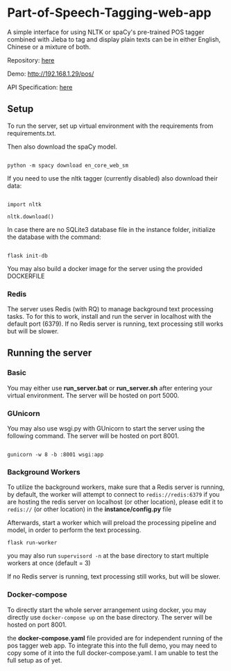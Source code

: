 # Part-of-Speech-Tagging-web-app

  

A simple interface for using NLTK or spaCy's pre-trained POS tagger combined with Jieba to tag and display plain texts can be in either English, Chinese or a mixture of both.

Repository: [here](http://192.168.1.29:3000/leo/Part-of-Speech-Tagging-web-app)

Demo: http://192.168.1.29/pos/

API Specification: [here](http://192.168.1.29/api/pos)

## Setup

  

To run the server, set up virtual environment with the requirements from requirements.txt.

  

Then also download the spaCy model.

```

python -m spacy download en_core_web_sm

```

If you need to use the nltk tagger (currently disabled) also download their data:

```

import nltk

nltk.download()

```

In case there are no SQLite3 database file in the instance folder, initialize the database with the command:

```

flask init-db

```

You may also build a docker image for the server using the provided DOCKERFILE

  

### Redis

The server uses Redis (with RQ) to manage background text processing tasks. To for this to work, install and run the server in localhost with the default port (6379). If no Redis server is running, text processing still works but will be slower.

  

## Running the server

### Basic

You may either use  **run_server.bat** or **run_server.sh** after entering your virtual environment. The server will be hosted on port 5000.

### GUnicorn

You may also use wsgi.py with GUnicorn to start the server using the following command.
The server will be hosted on port 8001.
```

gunicorn -w 8 -b :8001 wsgi:app

```
### Background Workers
To utilize the background workers, make sure that a Redis server is running, by default, the worker will attempt to connect to `redis://redis:6379` if you are hosting the redis server on localhost (or other location), please edit it to `redis://` (or other location) in the **instance/config.py** file

Afterwards, start a worker which will preload the processing pipeline and model, in order to perform the text processing. 

```
flask run-worker

```

you may also run `supervisord -n` at the base directory to start multiple workers at once (default = 3)


If no Redis server is running, text processing still works, but will be slower.
  

### Docker-compose

To directly start the whole server arrangement using docker, you may directly use `docker-compose up` on the base directory. The server will be hosted on port 8001.

the **docker-compose.yaml** file provided are for independent running of the pos tagger web app. To integrate this into the full demo, you may need to copy some of it into the full docker-compose.yaml.  I am unable to test the full setup as of yet.
